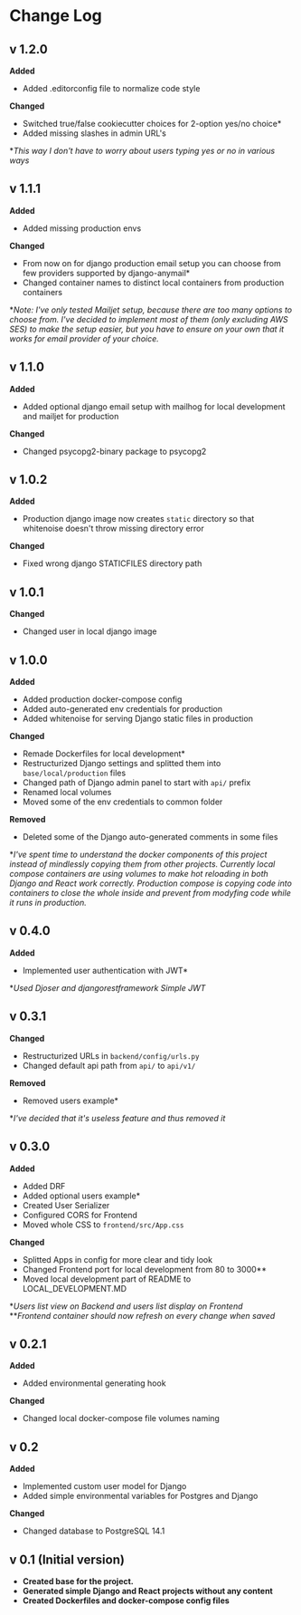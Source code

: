 # Change Log
## v 1.2.0
**Added**
- Added .editorconfig file to normalize code style

**Changed**
- Switched true/false cookiecutter choices for 2-option yes/no choice*
- Added missing slashes in admin URL's

**This way I don't have to worry about users typing yes or no in various ways*

## v 1.1.1
**Added**
- Added missing production envs

**Changed**
- From now on for django production email setup you can choose from few providers supported by django-anymail*
- Changed container names to distinct local containers from production containers

**Note: I've only tested Mailjet setup, because there are too many options to choose from. I've decided to implement most of them (only excluding AWS SES) to make the setup easier, but you have to ensure on your own that it works for email provider of your choice.*

## v 1.1.0
**Added**
- Added optional django email setup with mailhog for local development and mailjet for production 

**Changed**
- Changed psycopg2-binary package to psycopg2

## v 1.0.2
**Added**
- Production django image now creates `static` directory so that whitenoise doesn't throw missing directory error

**Changed**
- Fixed wrong django STATICFILES directory path

## v 1.0.1
**Changed**
- Changed user in local django image

## v 1.0.0
**Added**
- Added production docker-compose config
- Added auto-generated env credentials for production
- Added whitenoise for serving Django static files in production

**Changed**
- Remade Dockerfiles for local development*
- Restructurized Django settings and splitted them into `base/local/production` files
- Changed path of Django admin panel to start with `api/` prefix
- Renamed local volumes
- Moved some of the env credentials to common folder

**Removed**
- Deleted some of the Django auto-generated comments in some files

**I've spent time to understand the docker components of this project instead of mindlessly copying them from other projects. Currently local compose containers are using volumes to make hot reloading in both Django and React work correctly. Production compose is copying code into containers to close the whole inside and prevent from modyfing code while it runs in production.*

## v 0.4.0
**Added**
- Implemented user authentication with JWT*

**Used Djoser and djangorestframework Simple JWT*

## v 0.3.1
**Changed**
- Restructurized URLs in `backend/config/urls.py`
- Changed default api path from `api/` to `api/v1/`

**Removed**
- Removed users example*

**I've decided that it's useless feature and thus removed it*

## v 0.3.0
**Added**
- Added DRF
- Added optional users example*
- Created User Serializer
- Configured CORS for Frontend
- Moved whole CSS to `frontend/src/App.css`

**Changed**
- Splitted Apps in config for more clear and tidy look
- Changed Frontend port for local development from 80 to 3000**
- Moved local development part of README to LOCAL_DEVELOPMENT.MD

**Users list view on Backend and users list display on Frontend*\
***Frontend container should now refresh on every change when saved*

## v 0.2.1
**Added**
- Added environmental generating hook

**Changed**
- Changed local docker-compose file volumes naming

## v 0.2
**Added**
- Implemented custom user model for Django
- Added simple environmental variables for Postgres and Django

**Changed**
- Changed database to PostgreSQL 14.1

## v 0.1 (Initial version)
- **Created base for the project.**
- **Generated simple Django and React projects without any content**
- **Created Dockerfiles and docker-compose config files**
